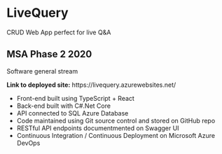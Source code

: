 # LiveQuery
<p> CRUD Web App perfect for live Q&A </p>
<h2>MSA Phase 2 2020</h2>
<p>Software general stream</p>
<p><b>Link to deployed site:</b> https://livequery.azurewebsites.net/<p>
<ul>
<li>Front-end built using TypeScript + React</li>
<li>Back-end built with C#.Net Core</li>
<li>API connected to SQL Azure Database</li>
<li>Code maintained using Git source control and stored on GitHub repo</li>
<li>RESTful API endpoints documentmented on Swagger UI</li>
<li>Continuous Integration / Continuous Deployment on Microsoft Azure DevOps</li>
</ul>